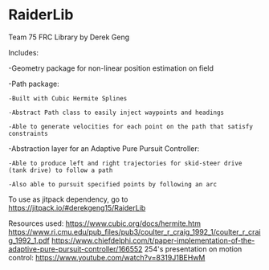 # RaiderLib
Team 75 FRC Library
by Derek Geng

Includes:

  -Geometry package for non-linear position estimation on field
  
  -Path package:
  
    -Built with Cubic Hermite Splines
    
    -Abstract Path class to easily inject waypoints and headings
    
    -Able to generate velocities for each point on the path that satisfy constraints
    
  -Abstraction layer for an Adaptive Pure Pursuit Controller:
  
    -Able to produce left and right trajectories for skid-steer drive (tank drive) to follow a path
    
    -Also able to pursuit specified points by following an arc
    
    
To use as jitpack dependency, go to https://jitpack.io/#derekgeng15/RaiderLib

Resources used:
  https://www.cubic.org/docs/hermite.htm
  https://www.ri.cmu.edu/pub_files/pub3/coulter_r_craig_1992_1/coulter_r_craig_1992_1.pdf
  https://www.chiefdelphi.com/t/paper-implementation-of-the-adaptive-pure-pursuit-controller/166552
  254's presentation on motion control: https://www.youtube.com/watch?v=8319J1BEHwM
